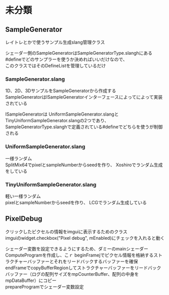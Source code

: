 # 未分類

## SampleGenerator
レイトレとかで使うサンプル生成slang管理クラス  

シェーダー側のSampleGeneratorはSampleGeneratorType.slanghにある#defineでどのサンプラーを使うか決めればいいだけなので、  
このクラスではそのDefineListを管理しているだけ  

### SampleGenerator.slang
1D、2D、3DサンプルをSampleGeneratorから作成する  
SampleGeneratorはISampleGeneratorインターフェースによってによって実装されている

ISampleGeneratorは
UniformSampleGenerator.slangとTinyUniformSampleGenerator.slangの2つであり、
SampleGeneratorType.slanghで定義されている#defineでどちらを使うが制御される  

### UniformSampleGenerator.slang
一様ランダム   
SplitMix64でpixelとsampleNumberからseedを作り、 
Xoshiroでランダム生成をしている  

### TinyUniformSampleGenerator.slang
軽い一様ランダム  
pixelとsampleNumberからseedを作り、 
LCGでランダム生成している  


## PixelDebug
クリックしたピクセルの情報をimguiに表示するためのクラス  
imguiのwidget.checkbox("Pixel debug", mEnabled)にチェックを入れると動く  

シェーダー変数を設定できるようにするため、ダミーのmainシェーダーComputeProgramを作成し、こｒ
beginFramejでピクセル情報を格納するストラクチャーバッファーとそれをリードバックするバッファーを確保  
endFrameでcopyBufferRegionしてストラクチャーバッファーをリードバックバッファー（ログの配列サイズをmpCounterBuffer、配列の中身をmpDataBuffer）にコピー  
prepareProgramでシェーダー変数設定  
<!--stackedit_data:
eyJoaXN0b3J5IjpbMTI4OTM4ODY2MSwtMTE2MDg3Mjg0NiwyMD
k3NDIzNjEsMjA4NjQzNTM1OCwxNDI0MDc5NTk2LC0xMTExNTcz
Mjc4LC02MDgwMDYyMjMsLTE5MjY3NjA2NjAsMTU3MTIxMjA0My
wtMTk5Njg0NDQ3OSw4NzI1ODkwMTYsLTE5MDcxNjU3NzMsLTU5
MTkzMDY4MCwtNTE4MDkzMjQ4LC0xOTYwMTI3OTY2LDkxNjAyMj
c0NywtMTA2NTM2MjQ1OCw4NjY2OTI5NDYsLTQ0NDY5MTc1MF19

-->